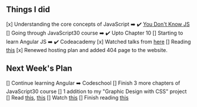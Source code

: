 ## Things I did

[x] Understanding the core concepts of JavaScript ➡️  ✔️ [You Don't Know JS](https://github.com/ananyaneogi/You-Dont-Know-JS)
[] Going through JavaScript30 course ➡️   ✔️ Upto Chapter 10
[] Starting to learn Angular JS ➡️   ✔️ Codeacademy
[x] Watched talks from [here](https://www.youtube.com/channel/UCpIBwBITpXelDgDwe-16zWA)
[] Reading [this](https://resilientwebdesign.com/)
[x] Renewed hosting plan and added 404 page to the website.

## Next Week's Plan

[] Continue learning Angular ➡️  Codeschool
[] Finish 3 more chapters of JavaScript30 course
[] 1 addition to my "Graphic Design with CSS" project
[] Read [this](https://css-tricks.com/debugging-tips-tricks/), [this](https://stripe.com/blog/connect-front-end-experience)
[] Watch [this](https://www.youtube.com/watch?v=7vUs5yOuv-o)
[] Finish reading [this](https://resilientwebdesign.com/)
